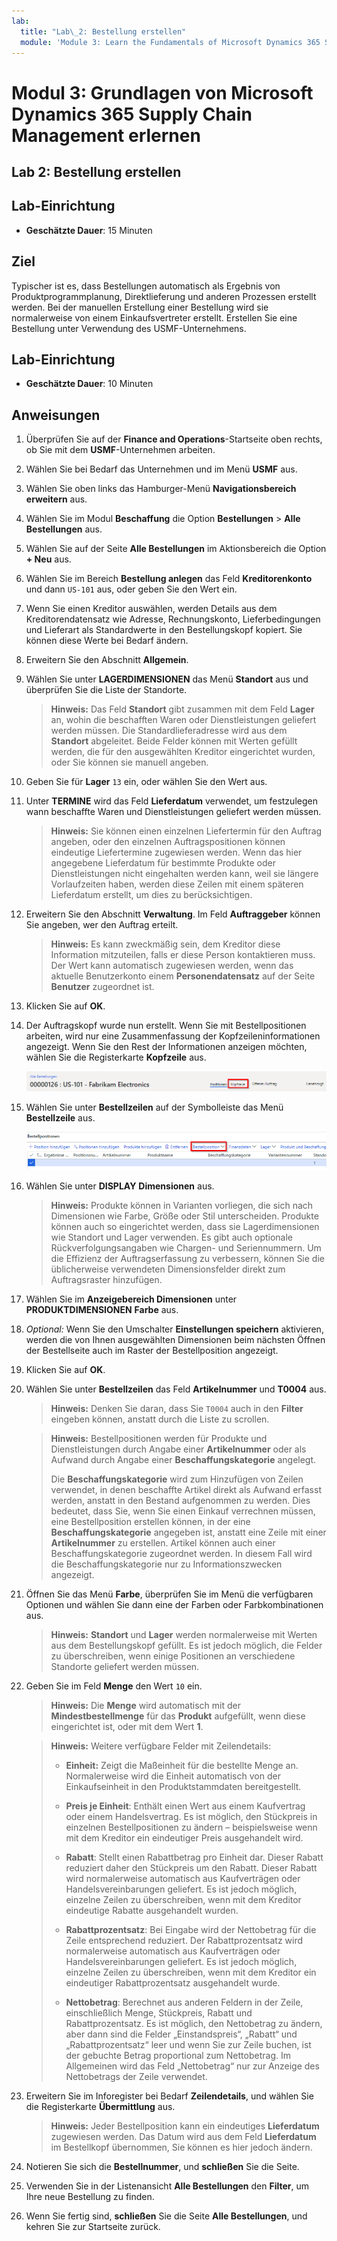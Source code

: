 ```yaml
---
lab:
  title: "Lab\_2: Bestellung erstellen"
  module: 'Module 3: Learn the Fundamentals of Microsoft Dynamics 365 Supply Chain Management'
---
```


# Modul 3: Grundlagen von Microsoft Dynamics 365 Supply Chain Management erlernen

## Lab 2: Bestellung erstellen

## Lab-Einrichtung

   - **Geschätzte Dauer**: 15 Minuten

## Ziel

Typischer ist es, dass Bestellungen automatisch als Ergebnis von Produktprogrammplanung, Direktlieferung und anderen Prozessen erstellt werden. Bei der manuellen Erstellung einer Bestellung wird sie normalerweise von einem Einkaufsvertreter erstellt. Erstellen Sie eine Bestellung unter Verwendung des USMF-Unternehmens. 

## Lab-Einrichtung

   - **Geschätzte Dauer**: 10 Minuten

## Anweisungen

1.  Überprüfen Sie auf der **Finance and Operations**-Startseite oben rechts, ob Sie mit dem **USMF**-Unternehmen arbeiten. 

1.  Wählen Sie bei Bedarf das Unternehmen und im Menü **USMF** aus. 

1.  Wählen Sie oben links das Hamburger-Menü **Navigationsbereich erweitern** aus. 

1.  Wählen Sie im Modul **Beschaffung** die Option **Bestellungen** > **Alle Bestellungen** aus. 

1.  Wählen Sie auf der Seite **Alle Bestellungen** im Aktionsbereich die Option **+ Neu** aus. 

1.  Wählen Sie im Bereich **Bestellung anlegen** das Feld **Kreditorenkonto** und dann `US-101` aus, oder geben Sie den Wert ein.

1.  Wenn Sie einen Kreditor auswählen, werden Details aus dem Kreditorendatensatz wie Adresse, Rechnungskonto, Lieferbedingungen und Lieferart als Standardwerte in den Bestellungskopf kopiert. Sie können diese Werte bei Bedarf ändern. 

1.  Erweitern Sie den Abschnitt **Allgemein**. 

1.  Wählen Sie unter **LAGERDIMENSIONEN** das Menü **Standort** aus und überprüfen Sie die Liste der Standorte. 

    > **Hinweis:** Das Feld **Standort** gibt zusammen mit dem Feld **Lager** an, wohin die beschafften Waren oder Dienstleistungen geliefert werden müssen. Die Standardlieferadresse wird aus dem **Standort** abgeleitet. Beide Felder können mit Werten gefüllt werden, die für den ausgewählten Kreditor eingerichtet wurden, oder Sie können sie manuell angeben. 

1.  Geben Sie für **Lager** `13` ein, oder wählen Sie den Wert aus.

1.  Unter **TERMINE** wird das Feld **Lieferdatum** verwendet, um festzulegen wann beschaffte Waren und Dienstleistungen geliefert werden müssen.

    > **Hinweis:** Sie können einen einzelnen Liefertermin für den Auftrag angeben, oder den einzelnen Auftragspositionen können eindeutige Liefertermine zugewiesen werden. Wenn das hier angegebene Lieferdatum für bestimmte Produkte oder Dienstleistungen nicht eingehalten werden kann, weil sie längere Vorlaufzeiten haben, werden diese Zeilen mit einem späteren Lieferdatum erstellt, um dies zu berücksichtigen.

1.  Erweitern Sie den Abschnitt **Verwaltung**. Im Feld **Auftraggeber** können Sie angeben, wer den Auftrag erteilt. 

    > **Hinweis:** Es kann zweckmäßig sein, dem Kreditor diese Information mitzuteilen, falls er diese Person kontaktieren muss. Der Wert kann automatisch zugewiesen werden, wenn das aktuelle Benutzerkonto einem **Personendatensatz** auf der Seite **Benutzer** zugeordnet ist. 

1.  Klicken Sie auf **OK**. 

1.  Der Auftragskopf wurde nun erstellt. Wenn Sie mit Bestellpositionen arbeiten, wird nur eine Zusammenfassung der Kopfzeileninformationen angezeigt. Wenn Sie den Rest der Informationen anzeigen möchten, wählen Sie die Registerkarte **Kopfzeile** aus. 

    ![Bildschirmbild mit der Position des Kopfzeilenmenüs](./media/lp1-m3-purchase-order-header-option.png)

1.  Wählen Sie unter **Bestellzeilen** auf der Symbolleiste das Menü **Bestellzeile** aus. 

    ![Bildschirmbild mit der Position der Menüoption „Bestellposition“](./media/lp1-m3-purchase-order-purchase-order-line-menu.png)

1.  Wählen Sie unter **DISPLAY** **Dimensionen** aus. 

    > **Hinweis:** Produkte können in Varianten vorliegen, die sich nach Dimensionen wie Farbe, Größe oder Stil unterscheiden. Produkte können auch so eingerichtet werden, dass sie Lagerdimensionen wie Standort und Lager verwenden. Es gibt auch optionale Rückverfolgungsangaben wie Chargen- und Seriennummern. Um die Effizienz der Auftragserfassung zu verbessern, können Sie die üblicherweise verwendeten Dimensionsfelder direkt zum Auftragsraster hinzufügen. 

1.  Wählen Sie im **Anzeigebereich Dimensionen** unter **PRODUKTDIMENSIONEN** **Farbe** aus. 

1.  *Optional:* Wenn Sie den Umschalter **Einstellungen speichern** aktivieren, werden die von Ihnen ausgewählten Dimensionen beim nächsten Öffnen der Bestellseite auch im Raster der Bestellposition angezeigt. 

1.  Klicken Sie auf **OK**. 

1.  Wählen Sie unter **Bestellzeilen** das Feld **Artikelnummer** und **T0004** aus. 

    > **Hinweis:** Denken Sie daran, dass Sie `T0004` auch in den **Filter** eingeben können, anstatt durch die Liste zu scrollen. 

    > **Hinweis:** Bestellpositionen werden für Produkte und Dienstleistungen durch Angabe einer **Artikelnummer** oder als Aufwand durch Angabe einer **Beschaffungskategorie** angelegt.
    > 
    > Die **Beschaffungskategorie** wird zum Hinzufügen von Zeilen verwendet, in denen beschaffte Artikel direkt als Aufwand erfasst werden, anstatt in den Bestand aufgenommen zu werden. Dies bedeutet, dass Sie, wenn Sie einen Einkauf verrechnen müssen, eine Bestellposition erstellen können, in der eine **Beschaffungskategorie** angegeben ist, anstatt eine Zeile mit einer **Artikelnummer** zu erstellen. Artikel können auch einer Beschaffungskategorie zugeordnet werden. In diesem Fall wird die Beschaffungskategorie nur zu Informationszwecken angezeigt. 

1.  Öffnen Sie das Menü **Farbe**, überprüfen Sie im Menü die verfügbaren Optionen und wählen Sie dann eine der Farben oder Farbkombinationen aus. 

    > **Hinweis:** **Standort** und **Lager** werden normalerweise mit Werten aus dem Bestellungskopf gefüllt. Es ist jedoch möglich, die Felder zu überschreiben, wenn einige Positionen an verschiedene Standorte geliefert werden müssen. 

1.  Geben Sie im Feld **Menge** den Wert `10` ein. 

    > **Hinweis:** Die **Menge** wird automatisch mit der **Mindestbestellmenge** für das **Produkt** aufgefüllt, wenn diese eingerichtet ist, oder mit dem Wert **1**. 

    > **Hinweis:** Weitere verfügbare Felder mit Zeilendetails: 
    >
    >    - **Einheit:** Zeigt die Maßeinheit für die bestellte Menge an. Normalerweise wird die Einheit automatisch von der Einkaufseinheit in den Produktstammdaten bereitgestellt. 
    >
    >    - **Preis je Einheit**: Enthält einen Wert aus einem Kaufvertrag oder einem Handelsvertrag. Es ist möglich, den Stückpreis in einzelnen Bestellpositionen zu ändern – beispielsweise wenn mit dem Kreditor ein eindeutiger Preis ausgehandelt wird. 
    >
    >    - **Rabatt**: Stellt einen Rabattbetrag pro Einheit dar. Dieser Rabatt reduziert daher den Stückpreis um den Rabatt. Dieser Rabatt wird normalerweise automatisch aus Kaufverträgen oder Handelsvereinbarungen geliefert. Es ist jedoch möglich, einzelne Zeilen zu überschreiben, wenn mit dem Kreditor eindeutige Rabatte ausgehandelt wurden. 
    >
    >    - **Rabattprozentsatz**: Bei Eingabe wird der Nettobetrag für die Zeile entsprechend reduziert. Der Rabattprozentsatz wird normalerweise automatisch aus Kaufverträgen oder Handelsvereinbarungen geliefert. Es ist jedoch möglich, einzelne Zeilen zu überschreiben, wenn mit dem Kreditor ein eindeutiger Rabattprozentsatz ausgehandelt wurde. 
    >
    >    - **Nettobetrag**: Berechnet aus anderen Feldern in der Zeile, einschließlich Menge, Stückpreis, Rabatt und Rabattprozentsatz. Es ist möglich, den Nettobetrag zu ändern, aber dann sind die Felder „Einstandspreis“, „Rabatt“ und „Rabattprozentsatz“ leer und wenn Sie zur Zeile buchen, ist der gebuchte Betrag proportional zum Nettobetrag. Im Allgemeinen wird das Feld „Nettobetrag“ nur zur Anzeige des Nettobetrags der Zeile verwendet. 

1.  Erweitern Sie im Inforegister bei Bedarf **Zeilendetails**, und wählen Sie die Registerkarte **Übermittlung** aus. 

    > **Hinweis:** Jeder Bestellposition kann ein eindeutiges **Lieferdatum** zugewiesen werden. Das Datum wird aus dem Feld **Lieferdatum** im Bestellkopf übernommen, Sie können es hier jedoch ändern. 

1.  Notieren Sie sich die **Bestellnummer**, und **schließen** Sie die Seite. 

1.  Verwenden Sie in der Listenansicht **Alle Bestellungen** den **Filter**, um Ihre neue Bestellung zu finden. 

1.  Wenn Sie fertig sind, **schließen** Sie die Seite **Alle Bestellungen**, und kehren Sie zur Startseite zurück. 

